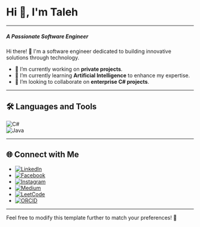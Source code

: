 # Hi 👋, I'm Taleh

--------------

##### A Passionate Software Engineer

Hi there! 👋 I'm a software engineer dedicated to building innovative solutions through technology. 

- 🔭 I’m currently working on **private projects**.  
- 🌱 I’m currently learning **Artificial Intelligence** to enhance my expertise.  
- 🤝 I’m looking to collaborate on **enterprise C# projects**.

---

## 🛠️ Languages and Tools

![C#](https://img.shields.io/badge/-C%23-239120?style=flat&logo=c-sharp&logoColor=white)  
![Java](https://img.shields.io/badge/-Java-007396?style=flat&logo=java&logoColor=white)

---

## 🌐 Connect with Me

- [![LinkedIn](https://img.shields.io/badge/-LinkedIn-0A66C2?style=flat&logo=linkedin&logoColor=white)](https://www.linkedin.com)  
- [![Facebook](https://img.shields.io/badge/-Facebook-1877F2?style=flat&logo=facebook&logoColor=white)](https://www.facebook.com)  
- [![Instagram](https://img.shields.io/badge/-Instagram-E4405F?style=flat&logo=instagram&logoColor=white)](https://www.instagram.com)  
- [![Medium](https://img.shields.io/badge/-Medium-12100E?style=flat&logo=medium&logoColor=white)](https://medium.com)  
- [![LeetCode](https://img.shields.io/badge/-LeetCode-FFA116?style=flat&logo=leetcode&logoColor=white)](https://leetcode.com)  
- [![ORCID](https://img.shields.io/badge/-ORCID-A6CE39?style=flat&logo=orcid&logoColor=white)](https://orcid.org)  

---

Feel free to modify this template further to match your preferences! 🚀
